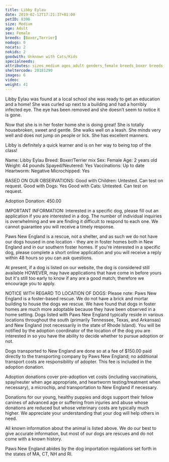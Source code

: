 ```yaml
---
title: Libby Eylau
date: 2019-02-12T17:21:37+01:00
petID: 8398
size: Medium
age: Adult
sex: Female
breeds: [Boxer,Terrier]
nodogs: 0
nocats: 2
nokids: 2
goodwith: Unknown with Cats/Kids
specialneeds: 
attributes: sizes_medium ages_adult genders_female breeds_boxer breeds_terrier 
sheltercode: 20181290
images: 6
video: 
weight: 41
---
```


Libby Eylau was found at a local school she was ready to get an education and a home!  She was curled up next to a building and had a horribly infected eye.  The eye has been removed and she doesn&#8217;t seem to notice it is gone.  

Now that she is in her foster home she is doing great! She is totally housebroken, sweet and gentle. She walks well on a leash. She minds very well and does not jump on people or lick. She has excellent manners. 

Libby is definitely a quick learner and is on her way to being top of the class! 
 

Name: Libby Eylau
Breed: Boxer/Terrier mix
Sex: Female
Age: 2 years old
Weight: 44 pounds 
Spayed/Neutered: Yes
Vaccinations: Up to date
Heartworm: Negative 
Microchipped: Yes

BASED ON OUR OBSERVATIONS: 
Good with Children: Untested. Can test on request. 
Good with Dogs: Yes
Good with Cats: Untested. Can test on request. 


Adoption Donation: 450.00


 
IMPORTANT INFORMATION:
Interested in a specific dog, please fill out an application if you are interested in a dog. The number of individual inquiries is overwhelming and we are finding it difficult to respond to each one. We cannot guarantee you will receive a timely response.
 
Paws New England is a rescue, not a shelter, and as such we do not have our dogs housed in one location - they are in foster homes both in New England and in our southern foster homes.   If you're interested in a specific dog, please complete a short online application and you will receive a reply within 48 hours so you can ask questions.
 
At present, if a dog is listed on our website, the dog is considered still available HOWEVER, may have applications that have come in before yours but it's still too early to know if any are a good match; therefore we encourage you to apply.
 

NOTICE WITH REGARD TO LOCATION OF DOGS:  Please note: Paws New England is a foster-based rescue. We do not have a brick and mortar building to house the dogs we rescue. We have found that dogs in foster homes are much more adoptable because they have been observed in a home setting. Dogs listed with Paws New England typically reside in various locations throughout the south (primarily Tennessee, Texas, and Arkansas) and New England (not necessarily in the state of Rhode Island). You will be notified by the adoption coordinator of the location of the dog you are interested in so you have the ability to decide whether to pursue adoption or not.

Dogs transported to New England are done so at a fee of $150.00 paid directly to the transporting company by Paws New England; no additional transport costs are responsibility of adopter. This fee is included in the adoption donation.

Adoption donations cover pre-adoption vet costs (including vaccinations, spay/neuter when age appropriate, and heartworm testing/treatment when necessary), a microchip, and transportation to New England if necessary.

Donations for our young, healthy puppies and dogs support their fellow canines of advanced age or suffering from injuries and abuse whose donations are reduced but whose veterinary costs are typically much higher. We appreciate your understanding that your dog will help others in need.

All known information about the animal is listed above. We do our best to give accurate information, but most of our dogs are rescues and do not come with a known history.

Paws New England abides by the dog importation regulations set forth in the states of MA, CT, NH and RI.